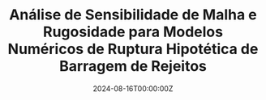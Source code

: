 ﻿---
date: "2024-08-16T00:00:00Z"
external_link: ""
image:
  caption: 
  focal_point: "Center"
  placement: 1
links:
- icon: file-lines
  icon_pack: far
  name: Artigo
  url: '../../publication/modelos_numericos_2024/'

summary: 
tags:
- Modelagem hidrodinâmica
- HEC-RAS
- RiverFlow2D
- HIDROBR
title: Análise de Sensibilidade de Malha e Rugosidade para Modelos Numéricos de Ruptura Hipotética de Barragem de Rejeitos
url_code: ""
url_pdf: ""
url_slides: ""
url_video: ""


show_date: false
share: false
profile: true
pager: false
---








